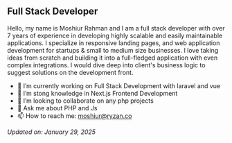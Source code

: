 ## Full Stack Developer

Hello, my name is Moshiur Rahman and I am a full stack developer with over 7 years of experience in developing highly scalable and easily maintainable applications. I specialize in responsive landing pages, and web application development for startups & small to medium size businesses. I love taking ideas from scratch and building it into a full-fledged application with even complex integrations. I would dive deep into client's business logic to suggest solutions on the development front.

-   🔭 I’m currently working on Full Stack Development with laravel and vue
-   🌱 I’m stong knowledge in Next.js Frontend Development
-   👯 I’m looking to collaborate on any php projects
-   💬 Ask me about PHP and Js
-   📫 How to reach me: moshiur@ryzan.co

_Updated on: January 29, 2025_
